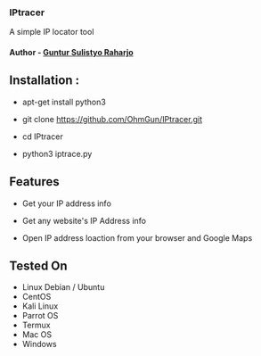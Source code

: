 ### IPtracer

A simple IP locator tool


#### Author - [Guntur Sulistyo Raharjo](https://github.com/ohmgun/)


## Installation :

* apt-get install python3

* git clone https://github.com/OhmGun/IPtracer.git

* cd IPtracer

* python3 iptrace.py



## Features

* Get your IP address info

* Get any website's IP Address info

* Open IP address loaction from your browser and Google Maps




## Tested On

* Linux Debian / Ubuntu
* CentOS
* Kali Linux
* Parrot OS
* Termux
* Mac OS
* Windows
